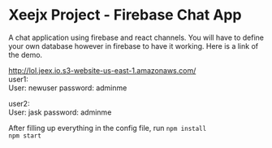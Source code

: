 # Xeejx Project - Firebase Chat App
A chat application using firebase and react channels.
You will have to define your own database however in firebase to have it working.
Here is a link of the demo.

http://lol.jeex.io.s3-website-us-east-1.amazonaws.com/ <br/>
user1:  
User: newuser
password: adminme
<br/>

user2:  
User: jask
password: adminme

After filling up everything in the config file, run
```npm install```  
```npm start```
